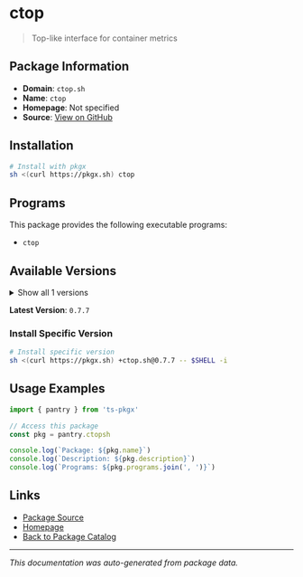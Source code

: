 # ctop

> Top-like interface for container metrics

## Package Information

- **Domain**: `ctop.sh`
- **Name**: `ctop`
- **Homepage**: Not specified
- **Source**: [View on GitHub](https://github.com/pkgxdev/pantry/tree/main/projects/ctop.sh/package.yml)

## Installation

```bash
# Install with pkgx
sh <(curl https://pkgx.sh) ctop
```

## Programs

This package provides the following executable programs:

- `ctop`

## Available Versions

<details>
<summary>Show all 1 versions</summary>

- `0.7.7`

</details>

**Latest Version**: `0.7.7`

### Install Specific Version

```bash
# Install specific version
sh <(curl https://pkgx.sh) +ctop.sh@0.7.7 -- $SHELL -i
```

## Usage Examples

```typescript
import { pantry } from 'ts-pkgx'

// Access this package
const pkg = pantry.ctopsh

console.log(`Package: ${pkg.name}`)
console.log(`Description: ${pkg.description}`)
console.log(`Programs: ${pkg.programs.join(', ')}`)
```

## Links

- [Package Source](https://github.com/pkgxdev/pantry/tree/main/projects/ctop.sh/package.yml)
- [Homepage](#)
- [Back to Package Catalog](../package-catalog.md)

---

*This documentation was auto-generated from package data.*
